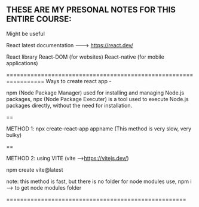 
## THESE ARE MY PRESONAL NOTES FOR THIS ENTIRE COURSE:
<p>Might be useful</p>

React latest documentation ---> https://react.dev/

React library  React-DOM (for websites)
               React-native (for mobile applications)

=================================================================
Ways to create react app - 

npm (Node Package Manager) used for installing and managing Node.js packages, 
npx (Node Package Executer) is a tool used to execute Node.js packages directly, without the need for installation.

==

METHOD 1: npx create-react-app appname (This method is very slow, very bulky)

==

METHOD 2: using VITE  (vite -->https://vitejs.dev/)

npm create vite@latest

note: this method is fast, but there is no folder for node modules
      use,   npm i --> to get node modules folder

====================================================


